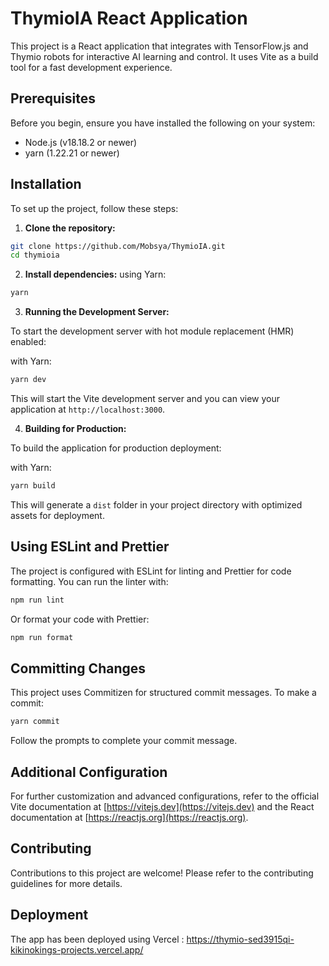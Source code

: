 # ThymioIA React Application

This project is a React application that integrates with TensorFlow.js and Thymio robots for interactive AI learning and control. It uses Vite as a build tool for a fast development experience.

## Prerequisites

Before you begin, ensure you have installed the following on your system:

- Node.js (v18.18.2 or newer)
- yarn (1.22.21 or newer)

## Installation

To set up the project, follow these steps:

1. **Clone the repository:**

```bash
git clone https://github.com/Mobsya/ThymioIA.git
cd thymioia
```

2. **Install dependencies:**
using Yarn:

```bash
yarn
```

3. **Running the Development Server:**

To start the development server with hot module replacement (HMR) enabled:

with Yarn:

```bash
yarn dev
```

This will start the Vite development server and you can view your application at `http://localhost:3000`.

4. **Building for Production:**

To build the application for production deployment:

with Yarn:

```bash
yarn build
```

This will generate a `dist` folder in your project directory with optimized assets for deployment.

## Using ESLint and Prettier

The project is configured with ESLint for linting and Prettier for code formatting. You can run the linter with:

```bash
npm run lint
```

Or format your code with Prettier:

```bash
npm run format
```

## Committing Changes

This project uses Commitizen for structured commit messages. To make a commit:

```bash
yarn commit
```

Follow the prompts to complete your commit message.

## Additional Configuration

For further customization and advanced configurations, refer to the official Vite documentation at [https://vitejs.dev](https://vitejs.dev) and the React documentation at [https://reactjs.org](https://reactjs.org).

## Contributing

Contributions to this project are welcome! Please refer to the contributing guidelines for more details.

## Deployment

The app has been deployed using Vercel : https://thymio-sed3915qi-kikinokings-projects.vercel.app/

